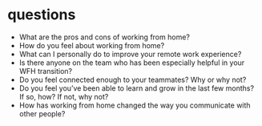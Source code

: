 # questions
- What are the pros and cons of working from home?
-   How do you feel about working from home?
-   What can I personally do to improve your remote work experience?
-   Is there anyone on the team who has been especially helpful in your WFH transition?
-   Do you feel connected enough to your teammates? Why or why not?
-   Do you feel you’ve been able to learn and grow in the last few months? If so, how? If not, why not?
-   How has working from home changed the way you communicate with other people?